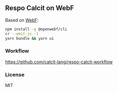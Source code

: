 
Respo Calcit on WebF
----

Based on [WebF](https://github.com/openwebf/cli):

```bash
npm install -g @openwebf/cli
cr --emit-js -1
yarn bundle && yarn ui
```

### Workflow

https://github.com/calcit-lang/respo-calcit-workflow

### License

MIT
